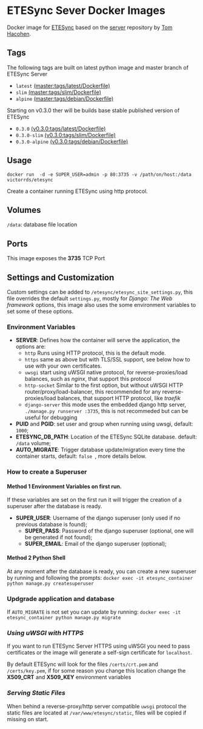 # ETESync Sever Docker Images

Docker image for [ETESync](https://www.etesync.com/) based on the [server](https://github.com/etesync/server) repository by [Tom Hacohen](https://github.com/tasn).

## Tags

The following tags are built on latest python image and master branch of ETESync Server 

- `latest` [(master:tags/latest/Dockerfile)](https://github.com/victor-rds/docker-etesync-server/blob/master/tags/base/Dockerfile)
- `slim`  [(master:tags/slim/Dockerfile)](https://github.com/victor-rds/docker-etesync-server/blob/master/tags/slim/Dockerfile)
- `alpine` [(master:tags/debian/Dockerfile)](https://github.com/victor-rds/docker-etesync-server/blob/master/tags/alpine/Dockerfile)

Starting on v0.3.0 ther will be builds base stable published version of ETESync

- `0.3.0` [(v0.3.0:tags/latest/Dockerfile)](https://github.com/victor-rds/docker-etesync-server/blob/master/tags/base/Dockerfile)
- `0.3.0-slim`  [(v0.3.0:tags/slim/Dockerfile)](https://github.com/victor-rds/docker-etesync-server/blob/master/tags/slim/Dockerfile)
- `0.3.0-alpine` [(v0.3.0:tags/debian/Dockerfile)](https://github.com/victor-rds/docker-etesync-server/blob/master/tags/alpine/Dockerfile)

## Usage

```docker run  -d -e SUPER_USER=admin -p 80:3735 -v /path/on/host:/data victorrds/etesync```

Create a container running ETESync using http protocol.

## Volumes

`/data`: database file location

## Ports

This image exposes the **3735** TCP Port

## Settings and Customization

Custom settings can be added to `/etesync/etesync_site_settings.py`, this file overrides the default `settings.py`, mostly for _Django: The Web framework_ options, this image also uses the some environment variables to set some of these options.

### Environment Variables

- **SERVER**: Defines how the container will serve the application, the options are:
  - `http` Runs using HTTP protocol, this is the default mode.
  - `https` same as above but with TLS/SSL support, see below how to use with your own certificates.
  - `uwsgi` start using uWSGI native protocol, for reverse-proxies/load balances, such as _nginx_, that support this protocol
  - `http-socket` Similar to the first option, but without uWSGI HTTP router/proxy/load-balancer, this recommended for any reverse-proxies/load balances, that support HTTP protocol, like _traefik_
  - `django-server` this mode uses the embedded django http server, `./manage.py runserver :3735`, this is not recommeded but can be useful for debugging
- **PUID** and **PGID**: set user and group when running using uwsgi, default: `1000`;
- **ETESYNC_DB_PATH**: Location of the ETESync SQLite database. default: `/data` volume;
- **AUTO_MIGRATE**: Trigger database update/migration every time the container starts, default: `false `, more details below.

### How to create a Superuser

#### Method 1 Environment Variables on first run.

If these variables are set on the first run it will trigger the creation of a superuser after the database is ready.

- **SUPER_USER**: Username of the django superuser (only used if no previous database is found);
  - **SUPER_PASS**: Password of the django superuser (optional, one will be generated if not found);
  - **SUPER_EMAIL**: Email of the django superuser (optional);

#### Method 2 Python Shell

At any moment after the database is ready, you can create a new superuser by running and following the prompts:
```docker exec -it etesync_container python manage.py createsuperuser```

### Updgrade application and database

If `AUTO_MIGRATE` is not set you can update by running:
```docker exec -it etesync_container python manage.py migrate```

### _Using uWSGI with HTTPS_

If you want to run ETESync Server HTTPS using uWSGI you need to pass certificates or the image will generate a self-sign certificate for `localhost`.

By default ETESync will look for the files `/certs/crt.pem` and `/certs/key.pem`, if for some reason you change this location change the **X509_CRT** and **X509_KEY** environment variables

### _Serving Static Files_

When behind a reverse-proxy/http server compatible `uwsgi` protocol the static files are located at `/var/www/etesync/static`, files will be copied if missing on start.
